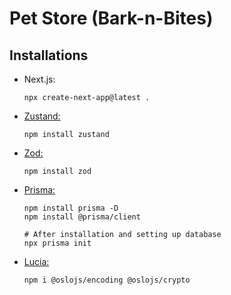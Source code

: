 # Pet Store (Bark-n-Bites)

## Installations

- Next.js:
  ```
  npx create-next-app@latest .
  ```
- [Zustand:](https://zustand.docs.pmnd.rs/getting-started/introduction)
  ```
  npm install zustand
  ```
- [Zod:](https://zod.dev/)
  ```
  npm install zod
  ```
- [Prisma:](https://www.prisma.io/docs)

  ```
  npm install prisma -D
  npm install @prisma/client

  # After installation and setting up database
  npx prisma init
  ```

- [Lucia:](https://lucia-auth.com/sessions/basic-api/prisma)
  ```
  npm i @oslojs/encoding @oslojs/crypto
  ```

